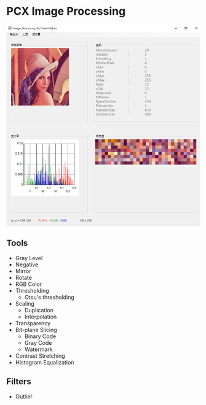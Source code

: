 # PCX Image Processing
![image](https://github.com/wei8596/image-processing/blob/master/mainScreen.png)

## Tools
- Gray Level
- Negative
- Mirror
- Rotate
- RGB Color
- Thresholding
  - Otsu's thresholding
- Scaling
  - Duplication
  - Interpolation
- Transparency
- Bit-plane Slicing
  - Binary Code
  - Gray Code
  - Watermark
- Contrast Stretching
- Histogram Equalization

## Filters
- Outlier
